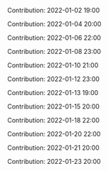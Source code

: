 Contribution: 2022-01-02 19:00

Contribution: 2022-01-04 20:00

Contribution: 2022-01-06 22:00

Contribution: 2022-01-08 23:00

Contribution: 2022-01-10 21:00

Contribution: 2022-01-12 23:00

Contribution: 2022-01-13 19:00

Contribution: 2022-01-15 20:00

Contribution: 2022-01-18 22:00

Contribution: 2022-01-20 22:00

Contribution: 2022-01-21 20:00

Contribution: 2022-01-23 20:00

